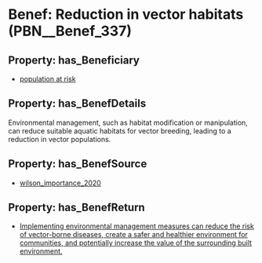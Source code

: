 # Benef: __Reduction in vector habitats__ (PBN__Benef_337)

## Property: has_Beneficiary

* [population at risk](../Stakeholder/PBN__Stakeholder_157)

## Property: has_BenefDetails

Environmental management, such as habitat modification or manipulation, can reduce suitable aquatic habitats for vector breeding, leading to a reduction in vector populations.

## Property: has_BenefSource

* [wilson_importance_2020](../Article/PBN__Article_64)

## Property: has_BenefReturn

* [Implementing environmental management measures can reduce the risk of vector-borne diseases, create a safer and healthier environment for communities, and potentially increase the value of the surrounding built environment.](../BenefReturn/PBN__BenefReturn_354)

